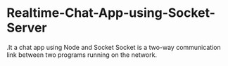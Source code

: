 # Realtime-Chat-App-using-Socket-Server
.It a chat app using Node and Socket 
Socket is a two-way communication link between two programs running on the network.
